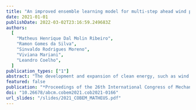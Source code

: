 ```yaml
---
title: "An improved ensemble learning model for multi-step ahead wind power generation forecasting"
date: 2021-01-01
publishDate: 2022-03-02T23:16:59.249683Z
authors:
  [
    "Matheus Henrique Dal Molin Ribeiro",
    "Ramon Gomes da Silva",
    "Sinvaldo Rodrigues Moreno",
    "Viviana Mariani",
    "Leandro Coelho",
  ]
publication_types: ["1"]
abstract: "The development and expansion of clean energy, such as wind energy, are important in the preservation of the environment and development of local economies and an alternative to hydroelectric and thermal energies. In this respect, the development of efficient forecasting models to support the decision-making process is necessary. However, the effect of climatic and demographic factors makes it challenging. This study evaluates bootstrap aggregation efficiency (bagging) combined with a stacking ensemble learning model for short and medium-term (one up to twelve hours ahead) forecasting wind turbine wind power generation for a wind farm located in Parazinho, Brazil. The forecasting accuracy is evaluated through the root mean squared error, mean absolute error, and Theil’s U index of inequality (type 2). The results suggest that for one-hour-ahead forecasting wind power generation, the stacking ensemble learning achieves forecasting errors lower than the combination of stacking with bagging ensemble approach according to all performance criteria and have competitive results concerning the remaining forecasting. In 85.42% of the comparisons, the stacking combined with the bagging ensemble has better accuracy than the stacking ensemble learning model regarding the adopted criteria."
featured: false
publication: "*Proceedings of the 26th International Congress of Mechanical Engineering*"
doi: "10.26678/abcm.cobem2021.cob2021-0166"
url_slides: "/slides/2021_COBEM_MATHEUS.pdf"
---
```


